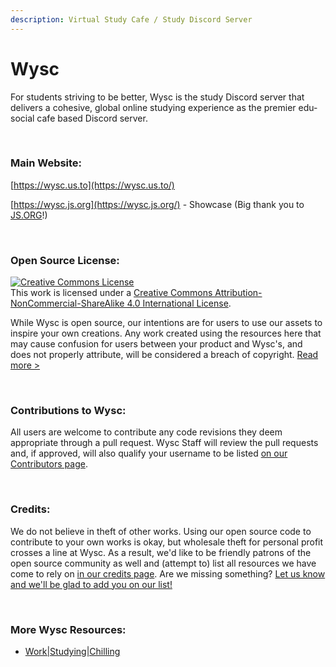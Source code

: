 ```yaml
---
description: Virtual Study Cafe / Study Discord Server
---
```


# Wysc

For students striving to be better, Wysc is the study Discord server that delivers a cohesive, global online studying experience as the premier edu-social cafe based Discord server.

 

### Main Website:

[https://wysc.us.to](https://wysc.us.to/)

[https://wysc.js.org](https://wysc.js.org/) - Showcase (Big thank you to [JS.ORG](https://js.org)!)

 

### Open Source License:

<a rel="license" href="http://creativecommons.org/licenses/by-nc-sa/4.0/"><img alt="Creative Commons License" style="border-width:0" src="https://i.creativecommons.org/l/by-nc-sa/4.0/88x31.png" /></a><br />This work is licensed under a <a rel="license" href="http://creativecommons.org/licenses/by-nc-sa/4.0/">Creative Commons Attribution-NonCommercial-ShareAlike 4.0 International License</a>.

While Wysc is open source, our intentions are for users to use our assets to inspire your own creations. Any work created using the resources here that may cause confusion for users between your product and Wysc's, and does not properly attribute, will be considered a breach of copyright. [Read more &gt;](https://wysc.netlify.com/licenses)

 

### Contributions to Wysc:

All users are welcome to contribute any code revisions they deem appropriate through a pull request. Wysc Staff will review the pull requests and, if approved, will also qualify your username to be listed [on our Contributors page](https://wysc.netlify.com/contributors).

 

### Credits:

We do not believe in theft of other works. Using our open source code to contribute to your own works is okay, but wholesale theft for personal profit crosses a line at Wysc. As a result, we'd like to be friendly patrons of the open source community as well and \(attempt to\) list all resources we have come to rely on [in our credits page](https://wysc.netlify.com/credits). Are we missing something? [Let us know and we'll be glad to add you on our list!](https://wysc.netlify.com/contact#official-inquiries)

 

### More Wysc Resources:

* [Work\|Studying\|Chilling](https://wysc.netlify.com/joinwsc)

